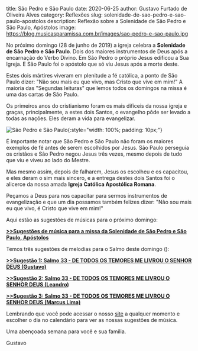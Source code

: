 title: São Pedro e São Paulo
date: 2020-06-25
author: Gustavo Furtado de Oliveira Alves
category: Reflexões
slug: solenidade-de-sao-pedro-e-sao-paulo-apostolos
description: Reflexão sobre a Solenidade de São Pedro e São Paulo, Apóstolos
image: https://blog.musicasparamissa.com.br/images/sao-pedro-e-sao-paulo.jpg

No próximo domingo (28 de junho de 2019) a igreja celebra a **Solenidade de São Pedro e São Paulo**.
Dois dos maiores instrumentos de Deus após a encarnação do Verbo Divino.
Em São Pedro o próprio Jesus edificou a Sua Igreja.
E São Paulo foi o apóstolo que só viu Jesus após a morte deste.

Estes dois mártires viveram em plenitude a fé católica,
a ponto de São Paulo dizer: "Não sou mais eu que vivo, mas Cristo que vive em mim!"
A maioria das "Segundas leituras" que lemos todos os domingos na missa é uma das cartas de São Paulo.

Os primeiros anos do cristianismo foram os mais difíceis da nossa igreja e graças,
principalmente, a estes dois Santos, o evangelho pôde ser levado a todas as nações.
Eles deram a vida para evangelizar.

![São Pedro e São Paulo](/images/sao-pedro-e-sao-paulo.jpg){:style="width: 100%; padding: 10px;"}

É importante notar que São Pedro e São Paulo não foram os maiores exemplos de fé
antes de serem escolhidos por Jesus.
São Paulo perseguia os cristãos e São Pedro negou Jesus três vezes,
mesmo depois de tudo que viu e viveu ao lado do Mestre.

Mas mesmo assim, depois de falharem, Jesus os escolheu e os capacitou,
e eles deram o sim mais sincero,
e a entrega destes dois Santos foi o alicerce da nossa amada **Igreja Católica Apostólica Romana**.

Peçamos a Deus para nos capacitar para sermos instrumentos de evangelização
e que um dia possamos também felizes dizer:
"Não sou mais eu que vivo, é Cristo que vive em mim!"

Aqui estão as sugestões de músicas para o próximo domingo:

[**>>Sugestões de música para a missa da Solenidade de São Pedro e São Paulo, Apóstolos**](https://musicasparamissa.com.br/sugestoes-para/solenidade-de-sao-pedro-e-sao-paulo-apostolos/)

Temos três sugestões de melodias para o Salmo deste domingo ():

[**>>Sugestão 1: Salmo 33 - DE TODOS OS TEMORES ME LIVROU O SENHOR DEUS (Gustavo)**](https://musicasparamissa.com.br/musica/salmo-33/)

[**>>Sugestão 2: Salmo 33 - DE TODOS OS TEMORES ME LIVROU O SENHOR DEUS (Leandro)**](https://musicasparamissa.com.br/musica/salmo-33-de-todos-os-temores/)

[**>>Sugestão 3: Salmo 33 - DE TODOS OS TEMORES ME LIVROU O SENHOR DEUS (Marcus Lima)**](https://musicasparamissa.com.br/musica/salmo-33-de-todos-os-temores-marcus-lima-versao-masculina/)

Lembrando que você pode acessar o nosso [site](https://musicasparamissa.com.br/) 
a qualquer momento e escolher o dia no calendário para ver as nossas sugestões de música.

Uma abençoada semana para você e sua família.

Gustavo
